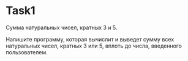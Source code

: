 # Task1
Сумма натуральных чисел, кратных 3 и 5.

Напишите программу, которая вычислит и выведет сумму всех натуральных
чисел, кратных 3 или 5, вплоть до числа, введенного пользователем.
